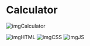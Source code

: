 # Calculator

<img src="https://downloader.disk.yandex.ru/preview/f1b4085c9b8668e841977c3cc68a7f9e003c190588784c7508075ef11d65a214/608218f7/iP7LBY6tK7qbo0RqgFrH78XFqFLfyCqFVVS4JKq_G79_gB6BVBEKEhLSzBV_oHXnYGr6SQc9kZuaaHJXJ4PgKw%3D%3D?uid=0&filename=background.jpg&disposition=inline&hash=&limit=0&content_type=image%2Fjpeg&owner_uid=0&tknv=v2&size=2048x2048" alt="imgCalculator">

<span><img src="https://img.shields.io/badge/-HTML-blue" alt="imgHTML"><span/>
<span><img src="https://img.shields.io/badge/-CSS-blueviolet" alt="imgCSS"><span/>
<span><img src="https://img.shields.io/badge/-JS-Red" alt="imgJS"><span/>

